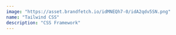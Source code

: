 ```yaml
---
image: "https://asset.brandfetch.io/idMNEQh7-0/idA2qdv5SN.png"
name: "Tailwind CSS"
description: "CSS Framework"
---
```

